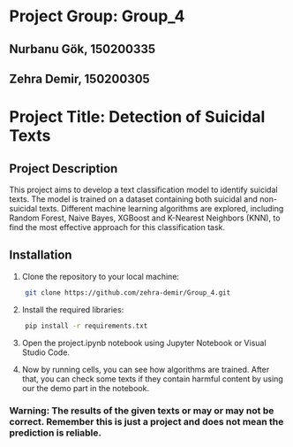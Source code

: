 # Project Group: Group_4
## Nurbanu Gök, 150200335
## Zehra Demir, 150200305

# Project Title: Detection of Suicidal Texts

## Project Description
This project aims to develop a text classification model to identify suicidal texts. The model is trained on a dataset containing both suicidal and non-suicidal texts. Different machine learning algorithms are explored, including Random Forest, Naive Bayes, XGBoost and K-Nearest Neighbors (KNN), to find the most effective approach for this classification task.

## Installation
1. Clone the repository to your local machine:
```bash
    git clone https://github.com/zehra-demir/Group_4.git
```

2. Install the required libraries:
```bash
    pip install -r requirements.txt
```
3. Open the project.ipynb notebook using Jupyter Notebook or Visual Studio Code.

4. Now by running cells, you can see how algorithms are trained. After that, you can check some texts if they contain harmful content by using our the demo part in the notebook.

### Warning: The results of the given texts or may or may not be correct. Remember this is just a project and does not mean the prediction is reliable.